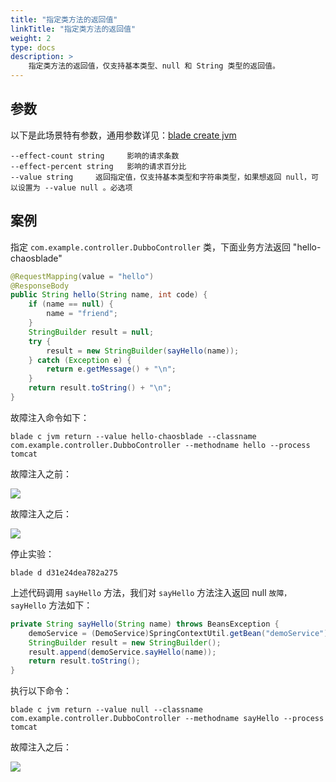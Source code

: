 ```yaml
---
title: "指定类方法的返回值"
linkTitle: "指定类方法的返回值"
weight: 2
type: docs
description: > 
    指定类方法的返回值，仅支持基本类型、null 和 String 类型的返回值。
---
```

## 参数

以下是此场景特有参数，通用参数详见：[blade create jvm](../)

```text
--effect-count string     影响的请求条数
--effect-percent string   影响的请求百分比
--value string     返回指定值，仅支持基本类型和字符串类型，如果想返回 null，可以设置为 --value null 。必选项
```

## 案例

指定 `com.example.controller.DubboController` 类，下面业务方法返回 "hello-chaosblade"

```java
@RequestMapping(value = "hello")
@ResponseBody
public String hello(String name, int code) {
    if (name == null) {
        name = "friend";
    }
    StringBuilder result = null;
    try {
        result = new StringBuilder(sayHello(name));
    } catch (Exception e) {
        return e.getMessage() + "\n";
    }
    return result.toString() + "\n";
}
```

故障注入命令如下：

```shell
blade c jvm return --value hello-chaosblade --classname com.example.controller.DubboController --methodname hello --process tomcat
```

故障注入之前：

![](https://github.com/chaosblade-io/chaosblade-help-doc/blob/master/zh-CN/v0.6.0/media/15758728222521/15758791534572.jpg?raw=true)

故障注入之后：

![](https://github.com/chaosblade-io/chaosblade-help-doc/blob/master/zh-CN/v0.6.0/media/15758728222521/15758792025977.jpg?raw=true)

停止实验：

```shell
blade d d31e24dea782a275
```

上述代码调用 `sayHello` 方法，我们对 `sayHello` 方法注入返回 null `故障，sayHello` 方法如下：

```java
private String sayHello(String name) throws BeansException {
    demoService = (DemoService)SpringContextUtil.getBean("demoService");
    StringBuilder result = new StringBuilder();
    result.append(demoService.sayHello(name));
    return result.toString();
}
```

执行以下命令：

```shell
blade c jvm return --value null --classname com.example.controller.DubboController --methodname sayHello --process tomcat
```

故障注入之后：

![](https://github.com/chaosblade-io/chaosblade-help-doc/blob/master/zh-CN/v0.6.0/media/15758728222521/15758793979757.jpg?raw=true)
